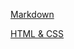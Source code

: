 [Markdown](https://ZhansayaAybek.github.io/cv/cv)

[HTML & CSS](https://ZhansayaAybek.github.io/cv/)
